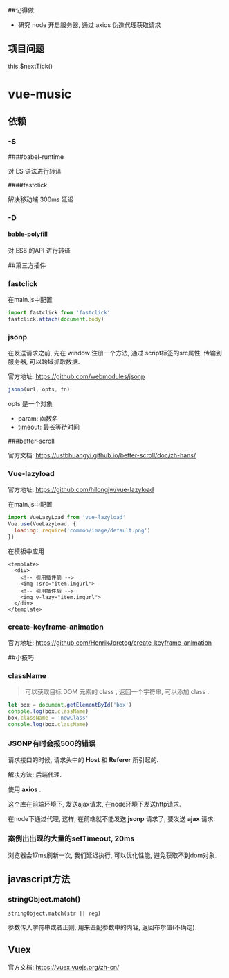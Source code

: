 ##记得做

- 研究 node 开启服务器, 通过 axios 伪造代理获取请求

## 项目问题

this.$nextTick()



# vue-music

## 依赖

### -S

####babel-runtime

对 ES 语法进行转译

####fastclick

解决移动端 300ms 延迟

### -D

#### bable-polyfill

对 ES6 的API 进行转译

##第三方插件

### fastclick

在main.js中配置

```javascript
import fastclick from 'fastclick'
fastclick.attach(document.body)
```

### jsonp

在发送请求之前, 先在 window 注册一个方法, 通过 script标签的src属性, 传输到服务器, 可以跨域抓取数据.

官方地址: https://github.com/webmodules/jsonp

```javascript
jsonp(url, opts, fn)
```

opts 是一个对象

- param: 函数名
- timeout: 最长等待时间

###better-scroll

官方文档: https://ustbhuangyi.github.io/better-scroll/doc/zh-hans/

### Vue-lazyload

官方地址: https://github.com/hilongjw/vue-lazyload

在main.js中配置

```javascript
import VueLazyLoad from 'vue-lazyload'
Vue.use(VueLazyLoad, {
  loading: require('common/image/default.png')
})
```

在模板中应用

```vue
<template>
  <div>
    <!-- 引用插件前 -->
	<img :src="item.imgurl">
	<!-- 引用插件后 -->
	<img v-lazy="item.imgurl">
  </div>
</template>
```

### create-keyframe-animation

官方地址: https://github.com/HenrikJoreteg/create-keyframe-animation

##小技巧

### className

> 可以获取目标 DOM 元素的 class , 返回一个字符串, 可以添加 class . 

```javascript
let box = document.getElementById('box')
console.log(box.className)
box.className = 'newClass'
console.log(box.className)
```

### JSONP有时会报500的错误

请求接口的时候, 请求头中的 **Host** 和 **Referer** 所引起的.

解决方法: 后端代理.

使用 **axios** .

这个库在前端环境下, 发送ajax请求, 在node环境下发送http请求.

在node下通过代理, 这样, 在前端就不能发送 **jsonp** 请求了, 要发送 **ajax** 请求.

### 案例出出现的大量的setTimeout, 20ms

浏览器会17ms刷新一次, 我们延迟执行, 可以优化性能, 避免获取不到dom对象.

## javascript方法

### stringObject.match()

`stringObject.match(str || reg)`

参数传入字符串或者正则, 用来匹配参数中的内容, 返回布尔值(不确定).

## Vuex

官方文档: https://vuex.vuejs.org/zh-cn/

